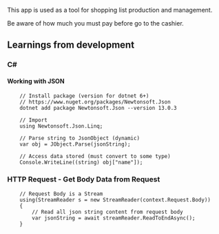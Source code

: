 This app is used as a tool for shopping list production and management.

Be aware of how much you must pay before go to the cashier.



## Learnings from development

### C#

#### Working with JSON
```
    // Install package (version for dotnet 6+)
    // https://www.nuget.org/packages/Newtonsoft.Json
    dotnet add package Newtonsoft.Json --version 13.0.3

    // Import
    using Newtonsoft.Json.Linq;

    // Parse string to JsonObject (dynamic)
    var obj = JObject.Parse(jsonString);

    // Access data stored (must convert to some type)
    Console.WriteLine((string) obj["name"]);
```


### HTTP Request - Get Body Data from Request
```
    // Request Body is a Stream
    using(StreamReader s = new StreamReader(context.Request.Body))
    {
        // Read all json string content from request body
        var jsonString = await streamReader.ReadToEndAsync();
    }

```
    